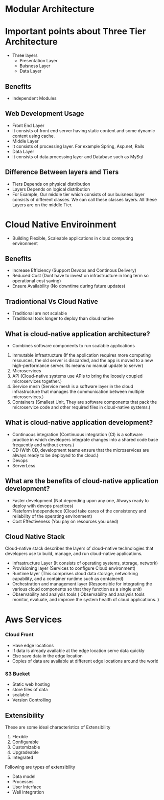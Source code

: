 # Modular Architecture 
# Important points about Three Tier Architecture
 - Three layers 
   - Presentation Layer
   - Buisness Layer
   - Data Layer

## Benefits
  - Independent Modules

## Web Development Usage
 - Front End Layer
  - It consists of front end server having static content and some dynamic content using cache. 
 - Middle Layer
  - It consists of processing layer. For example Spring, Asp.net, Rails
 - Data Layer 
  - It consists of data processing layer and Database such as MySql
  
## Difference Between layers and Tiers
- Tiers Depends on physical distribution
- Layers Depends on logical distribution
 - For Example, Our middle tier which consists of our buisness layer consists of different classes. We can call these classes layers. All these Layers are on the middle Tier.


# Cloud Native Enviroinment

- Building Flexible, Scaleable applications in cloud computing environment

## Benefits 

- Increase Efficiency (Support Devops and Continous Delivery)
- Reduced Cost (Dont have to invest on infrastructure in long term so operational cost saving)
- Ensure Availability (No downtime during future updates)

## Tradiontional Vs Cloud Native
- Traditional are not scalable 
- Traditional took longer to deploy than cloud native

## What is cloud-native application architecture?

- Combines software components to run scalable applications
 1. Immutable infrastructure (If the application requires more computing resources, the old server is discarded, and the app is moved to a new high-performance server. Its means no manual update to server)
 2. Microservices
 3. API (Cloud-native systems use APIs to bring the loosely coupled microservices together.)
 4. Service mesh (Service mesh is a software layer in the cloud infrastructure that manages the communication between multiple microservices.)
 5. Containers (Smallest Unit, They are software components that pack the microservice code and other required files in cloud-native systems.)

## What is cloud-native application development?
- Continuous integration (Continuous integration (CI) is a software practice in which developers integrate changes into a shared code base frequently and without errors.)
- CD (With CD, development teams ensure that the microservices are always ready to be deployed to the cloud.)
- Devops 
- ServerLess

## What are the benefits of cloud-native application development? 

- Faster development (Not depending upon any one, Always ready to deploy with devops practices)
- Plateform Independence (Cloud take cares of the consistency and reliability of the operating environment)
- Cost Effectiveness (You pay on resources you used)

## Cloud Native Stack  
Cloud-native stack describes the layers of cloud-native technologies that developers use to build, manage, and run cloud-native applications.
- Infrastructure Layer (It consists of operating systems, storage, network)
- Provisioning layer (Services to configure Cloud environment)
- Runtime layer (This comprises cloud data storage, networking capability, and a container runtime such as containerd)
- Orchestration and management layer (Responsible for integrating the various cloud components so that they function as a single unit)
- Observability and analysis tools ( Observability and analysis tools monitor, evaluate, and improve the system health of cloud applications. )

# Aws Services
### Cloud Front 
- Have edge locations
- If data is already available at the edge location serve data quickly 
- Else save data in the edge location 
- Copies of data are available at different edge locations around the world

### S3 Bucket 
- Static web hosting 
- store files of data 
- scalable 
- Version Controlling 

## Extensibility 
These are some ideal characteristics of Extensibility 
1. Flexible
2. Configurable 
3. Customizable 
4. Upgradeable 
5. Integrated

Following are types of extensibility 
- Data model 
- Processes
- User Interface
- Well Integration 

